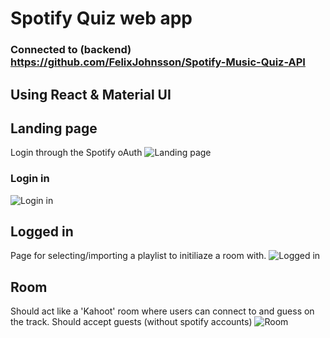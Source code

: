 # Spotify Quiz web app
### Connected to (backend) https://github.com/FelixJohnsson/Spotify-Music-Quiz-API

## Using React & Material UI

## Landing page
  Login through the Spotify oAuth
  ![Landing page](https://i.ibb.co/r6JFHQN/landingpage.png)
  
### Login in
  ![Login in](https://i.ibb.co/bXW2qy3/login.png)
  
## Logged in
  Page for selecting/importing a playlist to initiliaze a room with.
  ![Logged in](https://i.ibb.co/vsxBgyf/logged-in.png)

## Room
  Should act like a 'Kahoot' room where users can connect to and guess on the track.
  Should accept guests (without spotify accounts)
  ![Room](https://i.ibb.co/p05qjNr/room.png)

